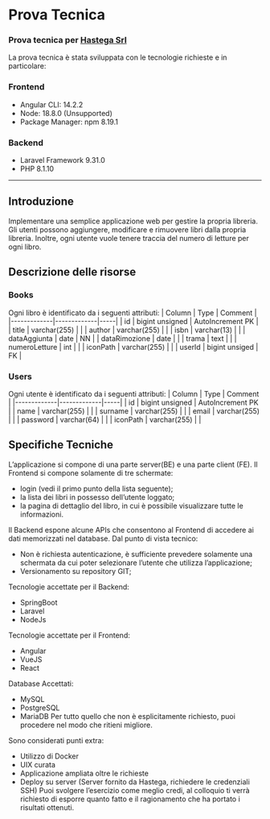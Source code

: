 # Prova Tecnica
### Prova tecnica per [Hastega Srl](https://www.hastega.it "Hastega website")

La prova tecnica è stata sviluppata con le tecnologie richieste e in particolare:

### Frontend
* Angular CLI: 14.2.2
* Node: 18.8.0 (Unsupported)
* Package Manager: npm 8.19.1 

### Backend
* Laravel Framework 9.31.0
* PHP 8.1.10


---

## Introduzione
Implementare una semplice applicazione web per gestire la propria libreria. Gli utenti
possono aggiungere, modificare e rimuovere libri dalla propria libreria. Inoltre, ogni utente
vuole tenere traccia del numero di letture per ogni libro.

## Descrizione delle risorse

### Books
Ogni libro è identificato da i seguenti attributi:
| Column | Type | Comment |
|-------------|-------------|-----|
| id | bigint unsigned | AutoIncrement PK |
| title | varchar(255) | |
| author | varchar(255) | |
| isbn | varchar(13) | |
| dataAggiunta | date | NN |
| dataRimozione | date | |
| trama | text | |
| numeroLetture | int | |
| iconPath | varchar(255) | |
| userId | bigint unsiged | FK |

### Users
Ogni utente è identificato da i seguenti attributi:
| Column | Type | Comment |
|-------------|-------------|-----|
| id | bigint unsigned | AutoIncrement PK |
| name | varchar(255) | |
| surname | varchar(255) | |
| email | varchar(255) | |
| password | varchar(64) | |
| iconPath | varchar(255) | |


## Specifiche Tecniche
L’applicazione si compone di una parte server(BE) e una parte client (FE). Il Frontend si compone solamente di tre schermate:
* login (vedi il primo punto della lista seguente);
* la lista dei libri in possesso dell’utente loggato;
* la pagina di dettaglio del libro, in cui è possibile visualizzare tutte le informazioni.


Il Backend espone alcune APIs che consentono al Frontend di accedere ai dati memorizzati nel database.
Dal punto di vista tecnico:
* Non è richiesta autenticazione, è sufficiente prevedere solamente una schermata da cui poter selezionare l’utente che utilizza l’applicazione;
* Versionamento su repository GIT;

Tecnologie accettate per il Backend:
* SpringBoot
* Laravel
* NodeJs

Tecnologie accettate per il Frontend:
* Angular
* VueJS
* React

Database Accettati:
* MySQL
* PostgreSQL
* MariaDB
Per tutto quello che non è esplicitamente richiesto, puoi procedere nel modo che ritieni migliore.


Sono considerati punti extra:
* Utilizzo di Docker
* UIX curata
* Applicazione ampliata oltre le richieste
* Deploy su server (Server fornito da Hastega, richiedere le credenziali SSH)
Puoi svolgere l’esercizio come meglio credi, al colloquio ti verrà richiesto di esporre quanto fatto e il
ragionamento che ha portato i risultati ottenuti.

